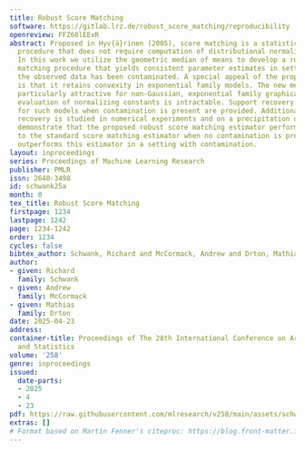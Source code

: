 ```yaml
---
title: Robust Score Matching
software: https://gitlab.lrz.de/robust_score_matching/reproducibility
openreview: FFZ60lEExR
abstract: Proposed in Hyv{ä}rinen (2005), score matching is a statistical estimation
  procedure that does not require computation of distributional normalizing constants.
  In this work we utilize the geometric median of means to develop a robust score
  matching procedure that yields consistent parameter estimates in settings where
  the observed data has been contaminated. A special appeal of the proposed method
  is that it retains convexity in exponential family models. The new method is therefore
  particularly attractive for non-Gaussian, exponential family graphical models where
  evaluation of normalizing constants is intractable. Support recovery guarantees
  for such models when contamination is present are provided. Additionally, support
  recovery is studied in numerical experiments and on a precipitation dataset. We
  demonstrate that the proposed robust score matching estimator performs comparably
  to the standard score matching estimator when no contamination is present but greatly
  outperforms this estimator in a setting with contamination.
layout: inproceedings
series: Proceedings of Machine Learning Research
publisher: PMLR
issn: 2640-3498
id: schwank25a
month: 0
tex_title: Robust Score Matching
firstpage: 1234
lastpage: 1242
page: 1234-1242
order: 1234
cycles: false
bibtex_author: Schwank, Richard and McCormack, Andrew and Drton, Mathias
author:
- given: Richard
  family: Schwank
- given: Andrew
  family: McCormack
- given: Mathias
  family: Drton
date: 2025-04-23
address:
container-title: Proceedings of The 28th International Conference on Artificial Intelligence
  and Statistics
volume: '258'
genre: inproceedings
issued:
  date-parts:
  - 2025
  - 4
  - 23
pdf: https://raw.githubusercontent.com/mlresearch/v258/main/assets/schwank25a/schwank25a.pdf
extras: []
# Format based on Martin Fenner's citeproc: https://blog.front-matter.io/posts/citeproc-yaml-for-bibliographies/
---
```

